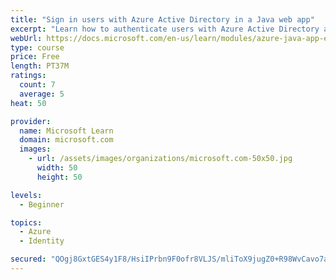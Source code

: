 ```yaml
---
title: "Sign in users with Azure Active Directory in a Java web app"
excerpt: "Learn how to authenticate users with Azure Active Directory and get authorized access to data in a Java web app using Microsoft Authentication Library."
webUrl: https://docs.microsoft.com/en-us/learn/modules/azure-java-app-enable-authentication-authorization/
type: course
price: Free
length: PT37M
ratings:
  count: 7
  average: 5
heat: 50

provider:
  name: Microsoft Learn
  domain: microsoft.com
  images:
    - url: /assets/images/organizations/microsoft.com-50x50.jpg
      width: 50
      height: 50

levels:
  - Beginner

topics:
  - Azure
  - Identity

secured: "QOgj8GxtGES4y1F8/HsiIPrbn9F0ofr8VLJS/mliToX9jugZ0+R98WvCavo7aKvoNtlaXZhk+Gyzixl7HESWOfwCNLEKnwynhLw7SQDXBqM/FWLwGSxATPddiV2hSrPSHDgpktWU/U9J7O2zCVkTsS5xX78vn+TlSePrZRi3mVt5AgTEj3Li36/Jkw83eOzvNmHiRWQtxXIKdsnPdYxjBYtFC+lXSUHs2yxHOGumUv2SuITKibwjrUbkWkpJ81+xWk2FbdYyAvTvocPQlvL/VWXpay2/9ay7G14uERA2nn9SJoPdSMipkillRelFpyZ/OR5M9FdzTxu8qcZVcuqpHobQfjs6DMpIVZ/HB+ebdQeVMA5VRUawUuFHsEMIfB8PyrbhGlK6pUGFqL5ynCnSuRRdW+RnyTMGI/MAIemVmdA=;CxLA0N6sqFoeiF8zt0k3Vg=="
---
```


